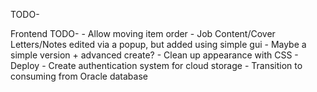 TODO-

Frontend TODO- 
    - Allow moving item order
    - Job Content/Cover Letters/Notes edited via a popup, but added using simple gui
      - Maybe a simple version + advanced create?
    - Clean up appearance with CSS
    - Deploy
    - Create authentication system for cloud storage
    - Transition to consuming from Oracle database